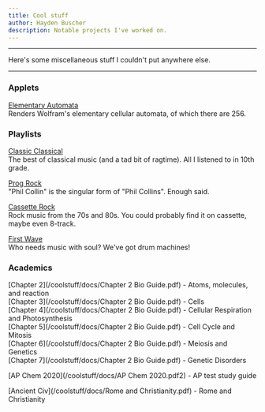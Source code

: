```yaml
---
title: Cool stuff
author: Hayden Buscher
description: Notable projects I've worked on.
---
```


<div class="border header">
<hr>
<p>Here's some miscellaneous stuff I couldn't put anywhere else.
</p>
<hr>
</div>

### Applets
[Elementary Automata](/coolstuff/elementary.html)  
Renders Wolfram's elementary cellular automata, of which there are 256.

### Playlists
[Classic Classical](https://open.spotify.com/playlist/4gjIatZfsFxEhlnaih5mU2?si=e94790f8317d4875)  
The best of classical music (and a tad bit of ragtime). All I listened to in 10th grade.


[Prog Rock](https://open.spotify.com/playlist/6owsn3ut8DC8nYuxFO4fcz?si=10b3392ab8314bd4)  
"Phil Collin" is the singular form of "Phil Collins". Enough said.


[Cassette Rock](https://open.spotify.com/playlist/1moiOwMjvqgH6dKJ93Bi7G?si=2cfda481c78a4e10)  
Rock music from the 70s and 80s. You could probably find it on cassette, maybe even 8-track.


[First Wave](https://open.spotify.com/playlist/2UKaXvQ0s7c37yx3FeD7s7?si=6c6b96e929214f01)  
Who needs music with soul? We've got drum machines!

### Academics
[Chapter 2](/coolstuff/docs/Chapter 2 Bio Guide.pdf) - Atoms, molecules, and reaction  
[Chapter 3](/coolstuff/docs/Chapter 2 Bio Guide.pdf) - Cells  
[Chapter 4](/coolstuff/docs/Chapter 2 Bio Guide.pdf) - Cellular Respiration and Photosynthesis  
[Chapter 5](/coolstuff/docs/Chapter 2 Bio Guide.pdf) - Cell Cycle and Mitosis  
[Chapter 6](/coolstuff/docs/Chapter 2 Bio Guide.pdf) - Meiosis and Genetics  
[Chapter 7](/coolstuff/docs/Chapter 2 Bio Guide.pdf) - Genetic Disorders  

[AP Chem 2020](/coolstuff/docs/AP Chem 2020.pdf2) - AP test study guide

[Ancient Civ](/coolstuff/docs/Rome and Christianity.pdf) - Rome and Christianity